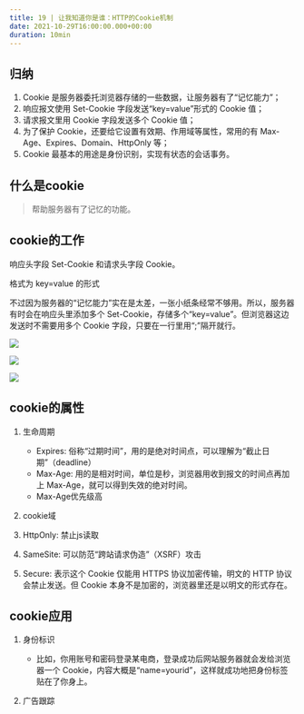 ```yaml
---
title: 19 | 让我知道你是谁：HTTP的Cookie机制
date: 2021-10-29T16:00:00.000+00:00
duration: 10min
---
```


## 归纳

1. Cookie 是服务器委托浏览器存储的一些数据，让服务器有了“记忆能力”；
2. 响应报文使用 Set-Cookie 字段发送“key=value”形式的 Cookie 值；
3. 请求报文里用 Cookie 字段发送多个 Cookie 值；
4. 为了保护 Cookie，还要给它设置有效期、作用域等属性，常用的有 Max-Age、Expires、Domain、HttpOnly 等；
5. Cookie 最基本的用途是身份识别，实现有状态的会话事务。

## 什么是cookie

> 帮助服务器有了记忆的功能。

## cookie的工作

响应头字段 Set-Cookie 和请求头字段 Cookie。

格式为 key=value 的形式

不过因为服务器的“记忆能力”实在是太差，一张小纸条经常不够用。所以，服务器有时会在响应头里添加多个 Set-Cookie，存储多个“key=value”。但浏览器这边发送时不需要用多个 Cookie 字段，只要在一行里用“;”隔开就行。

![](https://static001.geekbang.org/resource/image/9f/a4/9f6cca61802d65d063e24aa9ca7c38a4.png)

![](https://static001.geekbang.org/resource/image/da/9f/da9b39d88ddd717a6e3feb6637dc3f9f.png)

![](https://static001.geekbang.org/resource/image/9d/5d/9dbb8b490714360475911ca04134df5d.png)

## cookie的属性

1. 生命周期
   - Expires: 俗称“过期时间”，用的是绝对时间点，可以理解为“截止日期”（deadline）
   - Max-Age: 用的是相对时间，单位是秒，浏览器用收到报文的时间点再加上 Max-Age，就可以得到失效的绝对时间。
   - Max-Age优先级高

2. cookie域

3. HttpOnly: 禁止js读取

4. SameSite: 可以防范“跨站请求伪造”（XSRF）攻击

5. Secure: 表示这个 Cookie 仅能用 HTTPS 协议加密传输，明文的 HTTP 协议会禁止发送。但 Cookie 本身不是加密的，浏览器里还是以明文的形式存在。

## cookie应用

1. 身份标识
   - 比如，你用账号和密码登录某电商，登录成功后网站服务器就会发给浏览器一个 Cookie，内容大概是“name=yourid”，这样就成功地把身份标签贴在了你身上。

2. 广告跟踪